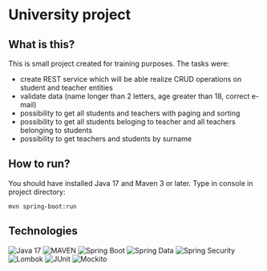 # University project

## What is this?
This is small project created for training purposes. The tasks were:
- create REST service which will be able realize CRUD operations on student and teacher entities
- validate data (name longer than 2 letters, age greater than 18, correct e-mail)
- possibility to get all students and teachers with paging and sorting
- possibility to get all students beloging to teacher and all teachers belonging to students
- possibility to get teachers and students by surname

## How to run?
You should have installed Java 17 and Maven 3 or later. 
Type in console in project directory: 
```
mvn spring-boot:run
```
## Technologies
<img src="https://img.shields.io/badge/-JAVA 17-red" alt="Java 17" /> <img src="https://img.shields.io/badge/-MAVEN-red" alt="MAVEN" />
<img src="https://img.shields.io/badge/-SPRING BOOT-red" alt="Spring Boot" /> <img src="https://img.shields.io/badge/-SPRING DATA-red" alt="Spring Data" />
<img src="https://img.shields.io/badge/-SPRING SECURITY-red" alt="Spring Security" />
<img src="https://img.shields.io/badge/-LOMBOK-red" alt="Lombok" /> <img src="https://img.shields.io/badge/-JUNIT-red" alt="JUnit" />
<img src="https://img.shields.io/badge/-MOCKITO-red" alt="Mockito" />
